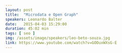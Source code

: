 ```yaml
---
layout: post
title:  "Microdata e Open Graph"
speakers: Leonardo Balter
date:   2015-04-03 15:29:00
duration: 45:02 min
tags: [ seo ]
img: /assets/image/speakers/leo-beto-souza.jpg
link: https://www.youtube.com/watch?v=GOOuxWXsG-E
---
```

